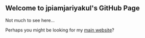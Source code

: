 ## Welcome to jpiamjariyakul's GitHub Page

Not much to see here...

Perhaps you might be looking for my [main website](http://jpiamjariyakul.github.io/portfolio/)?

